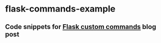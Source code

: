 # flask-commands-example
## Code snippets for [Flask custom commands](http://mehdi.codes/blogs/flask-custom-commands) blog post
